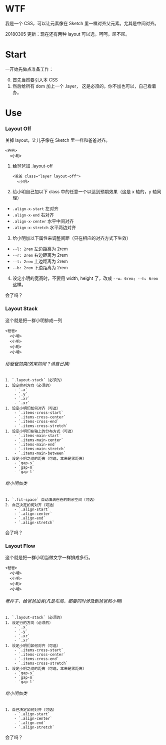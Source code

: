 # WTF

我是一个 CSS，可以让元素像在 Sketch 里一样对齐父元素。尤其是中间对齐。

20180305 更新：现在还有两种 layout 可以选。呵呵。屌不屌。

# Start

一开始先做点准备工作：

0. 首先当然要引入本 CSS
1. 然后给所有 dom 加上一个 .layer， 这是必须的。你不加也可以，自己看着办。

# Use

### Layout Off

关掉 layout，让儿子像在 Sketch 里一样和爸爸对齐。

````
<爸爸>
  <小明>
````

1. 给爸爸加 .layout-off

	````
	<爸爸 class="layer layout-off">
	  <小明>
	````

2. 给小明自己加以下 class 中的任意一个以达到预期效果（这是 x 轴的，y 轴同理）
  - `.align-x-start` 左对齐
  - `.align-x-end` 右对齐
  - `.align-x-center` 水平中间对齐
  - `.align-x-stretch` 水平两边对齐

3. 给小明加以下属性来调整间距（只在相应的对齐方式下生效）
  - `--l: 2rem` 左边距离为 2rem
  - `--r: 2rem` 右边距离为 2rem
  - `--t: 2rem` 上边距离为 2rem
  - `--b: 2rem` 下边距离为 2rem

4. 设定小明的宽高时，不要用 width, height 了，改成 `--w: 6rem; --h: 6rem` 这样。

会了吗？

### Layout Stack

这个就是把一群小明排成一列

````
<爸爸>
  <小明>
  <小明>
  <小明>
  <小明>
````

###### 给爸爸加类(效果如何？请自己猜)
	1. `.layout-stack`（必须的）
	1. 设定排列方向（必须的）
		- `.x`
		- `.y`
		- `.xr`
		- `.xr`
	1. 设定小明们如何对齐（可选）
		- `.items-cross-start`
		- `.items-cross-center`
		- `.items-cross-end`
		- `.items-cross-stretch`
	1. 设定小明们在轴上的分布方式（可选）
		- `.items-main-start`
		- `.items-main-center`
		- `.items-main-end`
		- `.items-main-stretch`
		- `.items-main-between`
	1. 设定小明之间的距离（可选，本来是零距离）
		- `gap-s`
		- `gap-m`
		- `gap-l`
###### 给小明加类
	1. `.fit-space` 自动填满爸爸的剩余空间（可选）
	2. 自己决定如何对齐（可选）
		- `.align-start`
		- `.align-center`
		- `.align-end`
		- `.align-stretch`

会了吗？

### Layout Flow

这个就是把一群小明当做文字一样排成多行。

````
<爸爸>
  <小明>
  <小明>
  <小明>
  <小明>
````

###### 老样子，给爸爸加类(凡是布局，都要同时涉及到爸爸和小明)
	1. `.layout-stack`（必须的）
	1. 设定行的方向（必须的）
		- `.x`
		- `.y`
		- `.xr`
		- `.xr`
	1. 设定小明们如何对齐（可选）
		- `.items-cross-start`
		- `.items-cross-center`
		- `.items-cross-end`
		- `.items-cross-stretch`
	1. 设定小明之间的距离（可选，本来是零距离）
		- `gap-s`
		- `gap-m`
		- `gap-l`
###### 给小明加类
	1. 自己决定如何对齐（可选）
		- `.align-start`
		- `.align-center`
		- `.align-end`
		- `.align-stretch`

会了吗？
